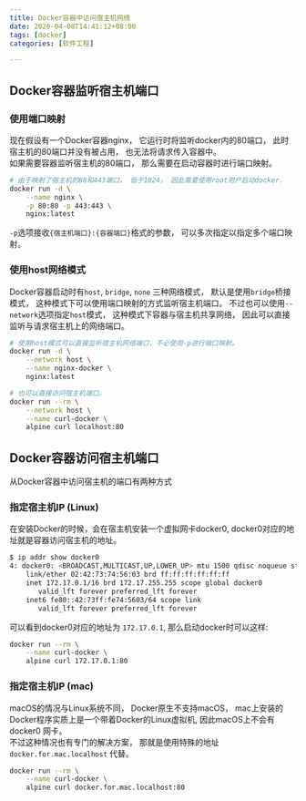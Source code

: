 ```yaml
---
title: Docker容器中访问宿主机网络
date: 2020-04-08T14:41:12+08:00
tags: [docker]
categories: [软件工程]

---
```


## Docker容器监听宿主机端口
### 使用端口映射
现在假设有一个Docker容器nginx， 它运行时将监听docker内的80端口， 此时宿主机的80端口并没有被占用， 也无法将请求传入容器中。  
如果需要容器监听宿主机的80端口， 那么需要在启动容器时进行端口映射。 
```sh
# 由于映射了宿主机的80和443端口， 低于1024， 因此需要使用root用户启动docker. 
docker run -d \
    --name nginx \
    -p 80:80 -p 443:443 \
    nginx:latest
```
`-p`选项接收`{宿主机端口}:{容器端口}`格式的参数， 可以多次指定以指定多个端口映射。  

### 使用host网络模式
Docker容器启动时有`host`, `bridge`, `none` 三种网络模式， 默认是使用`bridge`桥接模式， 这种模式下可以使用端口映射的方式监听宿主机端口。
不过也可以使用`--network`选项指定`host`模式， 这种模式下容器与宿主机共享网络， 因此可以直接监听与请求宿主机上的网络端口。 
```sh
# 使用host模式可以直接监听宿主机网络端口，不必使用-p进行端口映射。 
docker run -d \
    --network host \
    --name nginx-docker \
    nginx:latest

# 也可以直接访问宿主机端口。  
docker run --rm \
    --network host \
    --name curl-docker \
    alpine curl localhost:80 
```


## Docker容器访问宿主机端口
从Docker容器中访问宿主机的端口有两种方式

### 指定宿主机IP (Linux)
在安装Docker的时候，会在宿主机安装一个虚拟网卡docker0, docker0对应的地址就是容器访问宿主机的地址。  
```sh
$ ip addr show docker0
4: docker0: <BROADCAST,MULTICAST,UP,LOWER_UP> mtu 1500 qdisc noqueue state UP group default
    link/ether 02:42:73:74:56:03 brd ff:ff:ff:ff:ff:ff
    inet 172.17.0.1/16 brd 172.17.255.255 scope global docker0
       valid_lft forever preferred_lft forever
    inet6 fe80::42:73ff:fe74:5603/64 scope link
       valid_lft forever preferred_lft forever
```
可以看到docker0对应的地址为 `172.17.0.1`, 那么启动docker时可以这样:  
```sh
docker run --rm \
    --name curl-docker \
    alpine curl 172.17.0.1:80
```

### 指定宿主机IP (mac)
macOS的情况与Linux系统不同， Docker原生不支持macOS， mac上安装的Docker程序实质上是一个带着Docker的Linux虚拟机,  因此macOS上不会有 docker0 网卡。  
不过这种情况也有专门的解决方案， 那就是使用特殊的地址 `docker.for.mac.localhost` 代替。  
```sh
docker run --rm \
    --name curl-docker \
    alpine curl docker.for.mac.localhost:80
```
